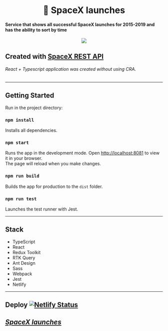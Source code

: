 
<h1 align="center"> 🚀  SpaceX launches</h1>

<h4>Service  that shows all successful SpaceX launches for 2015-2019 and has the ability to sort by time</h4>

<p align="center"><img src="https://images2.imgbox.com/eb/0f/Vev7xkUX_o.png"></p>

Created with **[SpaceX REST API ](https://github.com/r-spacex/SpaceX-API/tree/master#readme)**
----

<h6> React + Typescript application was created without using CRA.</h6>


---
## Getting Started

Run in the project directory:

### `npm install`

Installs all dependencies.

### `npm start`

Runs the app in the development mode. Open [http://localhost:8081](http://localhost:8081) to view it in your browser.\
The page will reload when you make changes. 

### `npm run build`

Builds the app for production to the `dist` folder.

### `npm run test`

Launches the test runner  with Jest.

---
## Stack
* TypeScript
* React
* Redux Toolkit
* RTK Query
* Ant Design
* Sass
* Webpack
* Jest
* Netlify 

---

## Deploy [![Netlify Status](https://api.netlify.com/api/v1/badges/95b9ec2b-0cfc-44d0-ab1c-47b1f2950a5a/deploy-status)](https://app.netlify.com/sites/delicate-tapioca-7f15d2/deploys)

*[ SpaceX launches](https://delicate-tapioca-7f15d2.netlify.app/)*
--
